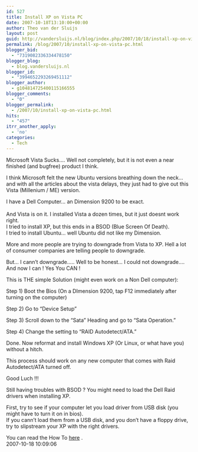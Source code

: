 ```yaml
---
id: 527
title: Install XP on Vista PC
date: 2007-10-18T13:10:00+00:00
author: Theo van der Sluijs
layout: post
guid: http://vandersluijs.nl/blog/index.php/2007/10/18/install-xp-on-vista-pc/
permalink: /blog/2007/10/install-xp-on-vista-pc.html
blogger_bid:
  - "7319082336334478150"
blogger_blog:
  - blog.vandersluijs.nl
blogger_id:
  - "3994652293269451112"
blogger_author:
  - g104814725400115166555
blogger_comments:
  - "0"
blogger_permalink:
  - /2007/10/install-xp-on-vista-pc.html
hits:
  - "457"
itrr_another_apply:
  - 'no'
categories:
  - Tech
---
```

Microsoft Vista Sucks&#8230;. Well not completely, but it is not even a near finished (and bugfree) product I think. 

I think Microsoft felt the new Ubuntu versions breathing down the neck&#8230; and with all the articles about the vista delays, they just had to give out this Vista (Millenium / ME) version. 

I have a Dell Computer&#8230; an Dimension 9200 to be exact.   
<a name="more"></a>  
And Vista is on it. I installed Vista a dozen times, but it just doesnt work right.   
I tried to install XP, but this ends in a BSOD (Blue Screen Of Death).   
I tried to install Ubuntu&#8230; well Ubuntu did not like my Dimension. 

More and more people are trying to downgrade from Vista to XP. Hell a lot of consumer companies are telling people to downgrade. 

But&#8230; I cann&#8217;t downgrade&#8230;.. Well to be honest&#8230; I could not downgrade&#8230;. And now I can ! Yes You CAN ! 

This is THE simple Solution (might even work on a Non Dell computer): 

Step 1) Boot the Bios (On a DImension 9200, tap F12 immediately after turning on the computer) 

Step 2) Go to &#8220;Device Setup&#8221; 

Step 3) Scroll down to the &#8220;Sata&#8221; Heading and go to &#8220;Sata Operation.&#8221; 

Step 4) Change the setting to &#8220;RAID Autodetect/ATA.&#8221; 

Done. Now reformat and install Windows XP (Or Linux, or what have you) without a hitch. 

This process should work on any new computer that comes with Raid Autodetect/ATA turned off. 

Good Luch !!! 

Still having troubles with BSOD ? You might need to load the Dell Raid drivers when installing XP. 

First, try to see if your computer let you load driver from USB disk (you might have to turn it on in bios).   
If you cann&#8217;t load them from a USB disk, and you don&#8217;t have a floppy drive, try to slipstream your XP with the right drivers. 

You can read the How To <a target="_blank" href="http://www.maximumpc.com/article/How-To--Slipstream-your-XP-installation">here</a> .   
2007-10-18 10:09:06